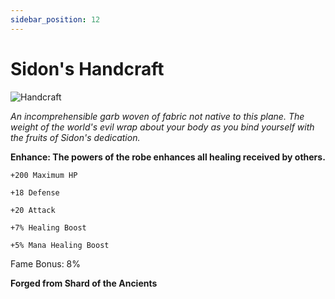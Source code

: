 ```yaml
---
sidebar_position: 12
---
```


# Sidon's Handcraft

![Handcraft](https://vwiki.valorserver.com/api/item/picture/sidon's%20handcraft)

<i>An incomprehensible garb woven of fabric not native to this plane. The weight of the world's evil wrap about your body as you bind yourself with the fruits of Sidon's dedication.</i>

**Enhance: The powers of the robe enhances all healing received by others.**

    +200 Maximum HP
    
    +18 Defense
    
    +20 Attack
    
    +7% Healing Boost
    
    +5% Mana Healing Boost

Fame Bonus: 8%

**Forged from Shard of the Ancients**